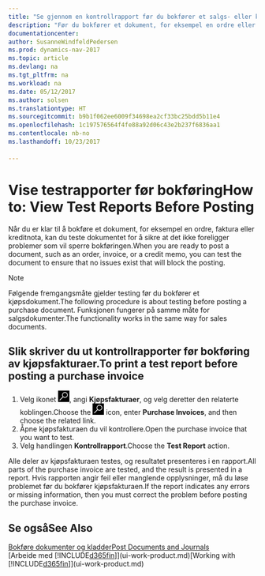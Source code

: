 ```yaml
---
title: "Se gjennom en kontrollrapport før du bokfører et salgs- eller kjøpsdokument"
description: "Før du bokfører et dokument, for eksempel en ordre eller kreditnota, kan du teste og gå gjennom det for å se etter feil som kan blokkere bokføringen."
documentationcenter: 
author: SusanneWindfeldPedersen
ms.prod: dynamics-nav-2017
ms.topic: article
ms.devlang: na
ms.tgt_pltfrm: na
ms.workload: na
ms.date: 05/12/2017
ms.author: solsen
ms.translationtype: HT
ms.sourcegitcommit: b9b1f062ee6009f34698ea2cf33bc25bdd5b11e4
ms.openlocfilehash: 1c197576564f4fe88a92d06c43e2b237f6836aa1
ms.contentlocale: nb-no
ms.lasthandoff: 10/23/2017

---
```

# <a name="how-to-view-test-reports-before-posting"></a><span data-ttu-id="aa4f4-103">Vise testrapporter før bokføring</span><span class="sxs-lookup"><span data-stu-id="aa4f4-103">How to: View Test Reports Before Posting</span></span>
<span data-ttu-id="aa4f4-104">Når du er klar til å bokføre et dokument, for eksempel en ordre, faktura eller kreditnota, kan du teste dokumentet for å sikre at det ikke foreligger problemer som vil sperre bokføringen.</span><span class="sxs-lookup"><span data-stu-id="aa4f4-104">When you are ready to post a document, such as an order, invoice, or a credit memo, you can test the document to ensure that no issues exist that will block the posting.</span></span>

> [!NOTE]  
>   <span data-ttu-id="aa4f4-105">Følgende fremgangsmåte gjelder testing før du bokfører et kjøpsdokument.</span><span class="sxs-lookup"><span data-stu-id="aa4f4-105">The following procedure is about testing before posting a purchase document.</span></span> <span data-ttu-id="aa4f4-106">Funksjonen fungerer på samme måte for salgsdokumenter.</span><span class="sxs-lookup"><span data-stu-id="aa4f4-106">The functionality works in the same way for sales documents.</span></span>

## <a name="to-print-a-test-report-before-posting-a-purchase-invoice"></a><span data-ttu-id="aa4f4-107">Slik skriver du ut kontrollrapporter før bokføring av kjøpsfakturaer.</span><span class="sxs-lookup"><span data-stu-id="aa4f4-107">To print a test report before posting a purchase invoice</span></span>
1. <span data-ttu-id="aa4f4-108">Velg ikonet ![Søk etter side eller rapport](media/ui-search/search_small.png "Søk etter side eller rapport"), angi **Kjøpsfakturaer**, og velg deretter den relaterte koblingen.</span><span class="sxs-lookup"><span data-stu-id="aa4f4-108">Choose the ![Search for Page or Report](media/ui-search/search_small.png "Search for Page or Report icon") icon, enter **Purchase Invoices**, and then choose the related link.</span></span>
2. <span data-ttu-id="aa4f4-109">Åpne kjøpsfakturaen du vil kontrollere.</span><span class="sxs-lookup"><span data-stu-id="aa4f4-109">Open the purchase invoice that you want to test.</span></span>
3. <span data-ttu-id="aa4f4-110">Velg handlingen **Kontrollrapport**.</span><span class="sxs-lookup"><span data-stu-id="aa4f4-110">Choose the **Test Report** action.</span></span>  

<span data-ttu-id="aa4f4-111">Alle deler av kjøpsfakturaen testes, og resultatet presenteres i en rapport.</span><span class="sxs-lookup"><span data-stu-id="aa4f4-111">All parts of the purchase invoice are tested, and the result is presented in a report.</span></span> <span data-ttu-id="aa4f4-112">Hvis rapporten angir feil eller manglende opplysninger, må du løse problemet før du bokfører kjøpsfakturaen.</span><span class="sxs-lookup"><span data-stu-id="aa4f4-112">If the report indicates any errors or missing information, then you must correct the problem before posting the purchase invoice.</span></span>

## <a name="see-also"></a><span data-ttu-id="aa4f4-113">Se også</span><span class="sxs-lookup"><span data-stu-id="aa4f4-113">See Also</span></span>
[<span data-ttu-id="aa4f4-114">Bokføre dokumenter og kladder</span><span class="sxs-lookup"><span data-stu-id="aa4f4-114">Post Documents and Journals</span></span>](ui-post-documents-journals.md)  
<span data-ttu-id="aa4f4-115">[Arbeide med [!INCLUDE[d365fin](includes/d365fin_md.md)]](ui-work-product.md)</span><span class="sxs-lookup"><span data-stu-id="aa4f4-115">[Working with [!INCLUDE[d365fin](includes/d365fin_md.md)]](ui-work-product.md)</span></span>


